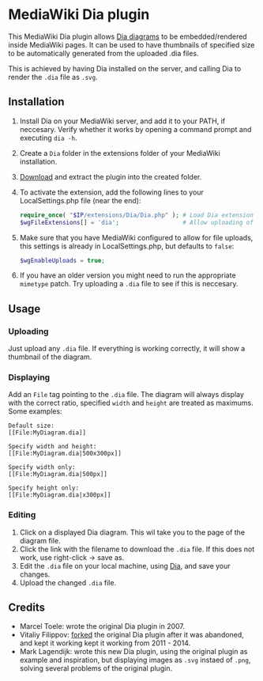 # MediaWiki Dia plugin
This MediaWiki Dia plugin allows [Dia diagrams](http://dia-installer.de/) to be embedded/rendered inside MediaWiki pages. It can be used to have thumbnails of specified size to be automatically generated from the uploaded .dia files.

This is achieved by having Dia installed on the server, and calling Dia to render the `.dia` file as `.svg`.

## Installation
1. Install Dia on your MediaWiki server, and add it to your PATH, if neccesary. Verify whether it works by opening a command prompt and executing `dia -h`.
2. Create a `Dia` folder in the extensions folder of your MediaWiki installation.
3. [Download](https://github.com/marklagendijk/mediawiki-dia/archive/master.zip) and extract the plugin into the created folder.
4. To activate the extension, add the following lines to your LocalSettings.php file (near the end):

   ``` php
   require_once( "$IP/extensions/Dia/Dia.php" ); # Load Dia extension
   $wgFileExtensions[] = 'dia';                  # Allow uploading of dia files
   ```
5. Make sure that you have MediaWiki configured to allow for file uploads, this settings is already in LocalSettings.php, but defaults to `false`:
 
   ``` php
   $wgEnableUploads = true;
   ```
6. If you have an older version you might need to run the appropriate `mimetype` patch. Try uploading a `.dia` file to see if this is neccesary.

## Usage
### Uploading
Just upload any `.dia` file. If everything is working correctly, it will show a thumbnail of the diagram.

### Displaying
Add an `File` tag pointing to the `.dia` file. The diagram will always display with the correct ratio, specified `width` and `height` are treated as maximums. Some examples:
```
Default size:
[[File:MyDiagram.dia]]

Specify width and height:
[[File:MyDiagram.dia|500x300px]]

Specify width only:
[[File:MyDiagram.dia|500px]]

Specify height only:
[[File:MyDiagram.dia|x300px]]
```

### Editing
1. Click on a displayed Dia diagram. This wil take you to the page of the diagram file.
2. Click the link with the filename to download the `.dia` file. If this does not work, use right-click -> save as.
3. Edit the `.dia` file on your local machine, using [Dia](http://dia-installer.de), and save your changes.
4. Upload the changed `.dia` file.

## Credits
- Marcel Toele: wrote the original Dia plugin in 2007.
- Vitaliy Filippov: [forked](https://github.com/mediawiki4intranet/Dia) the original Dia plugin after it was abandoned, and kept it working kept it working from 2011 - 2014.
- Mark Lagendijk: wrote this new Dia plugin, using the original plugin as example and inspiration, but displaying images as `.svg` instaed of `.png`, solving several problems of the original plugin.

